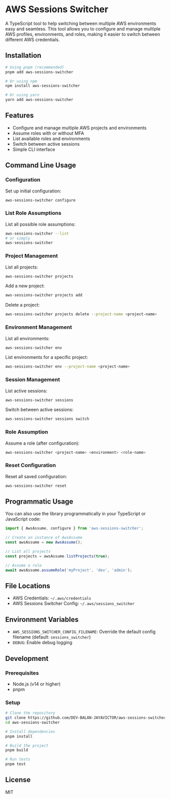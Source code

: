 # AWS Sessions Switcher

A TypeScript tool to help switching between multiple AWS environments easy and seamless. This tool allows you to configure and manage multiple AWS profiles, environments, and roles, making it easier to switch between different AWS credentials.

## Installation

```bash
# Using pnpm (recommended)
pnpm add aws-sessions-switcher

# Or using npm
npm install aws-sessions-switcher

# Or using yarn
yarn add aws-sessions-switcher
```

## Features

- Configure and manage multiple AWS projects and environments
- Assume roles with or without MFA
- List available roles and environments
- Switch between active sessions
- Simple CLI interface

## Command Line Usage

### Configuration

Set up initial configuration:

```bash
aws-sessions-switcher configure
```

### List Role Assumptions

List all possible role assumptions:

```bash
aws-sessions-switcher --list
# or simply
aws-sessions-switcher
```

### Project Management

List all projects:

```bash
aws-sessions-switcher projects
```

Add a new project:

```bash
aws-sessions-switcher projects add
```

Delete a project:

```bash
aws-sessions-switcher projects delete --project-name <project-name>
```

### Environment Management

List all environments:

```bash
aws-sessions-switcher env
```

List environments for a specific project:

```bash
aws-sessions-switcher env --project-name <project-name>
```

### Session Management

List active sessions:

```bash
aws-sessions-switcher sessions
```

Switch between active sessions:

```bash
aws-sessions-switcher sessions switch
```

### Role Assumption

Assume a role (after configuration):

```bash
aws-sessions-switcher <project-name> <environment> <role-name>
```

### Reset Configuration

Reset all saved configuration:

```bash
aws-sessions-switcher reset
```

## Programmatic Usage

You can also use the library programmatically in your TypeScript or JavaScript code:

```typescript
import { AwsAssume, configure } from 'aws-sessions-switcher';

// Create an instance of AwsAssume
const awsAssume = new AwsAssume();

// List all projects
const projects = awsAssume.listProjects(true);

// Assume a role
await awsAssume.assumeRole('myProject', 'dev', 'admin');
```

## File Locations

- AWS Credentials: `~/.aws/credentials`
- AWS Sessions Switcher Config: `~/.aws/sessions_switcher`

## Environment Variables

- `AWS_SESSIONS_SWITCHER_CONFIG_FILENAME`: Override the default config filename (default: `sessions_switcher`)
- `DEBUG`: Enable debug logging

## Development

### Prerequisites

- Node.js (v14 or higher)
- pnpm

### Setup

```bash
# Clone the repository
git clone https://github.com/DEV-BALAN-JAYAVICTOR/aws-sessions-switcher.git
cd aws-sessions-switcher

# Install dependencies
pnpm install

# Build the project
pnpm build

# Run tests
pnpm test
```

## License

MIT
